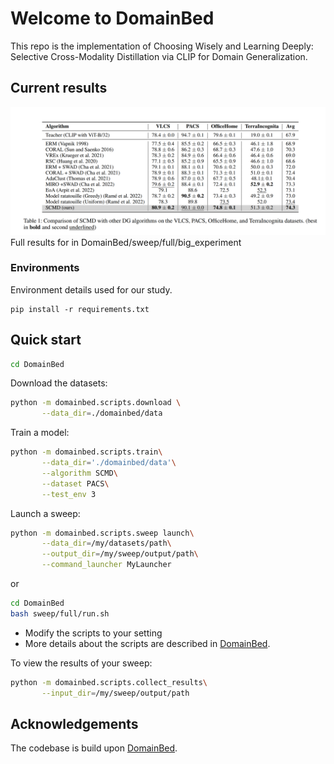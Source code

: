 # Welcome to DomainBed

This repo is the implementation of Choosing Wisely and Learning Deeply: Selective Cross-Modality Distillation via CLIP for Domain Generalization.

## Current results

![Result table](results/results.png)
Full results for in DomainBed/sweep/full/big_experiment

### Environments

Environment details used for our study.

```
pip install -r requirements.txt
```


## Quick start
```sh
cd DomainBed
```

Download the datasets:

```sh
python -m domainbed.scripts.download \
       --data_dir=./domainbed/data
```

Train a model:

```sh
python -m domainbed.scripts.train\
       --data_dir='./domainbed/data'\
       --algorithm SCMD\
       --dataset PACS\
       --test_env 3
```

Launch a sweep:

```sh
python -m domainbed.scripts.sweep launch\
       --data_dir=/my/datasets/path\
       --output_dir=/my/sweep/output/path\
       --command_launcher MyLauncher
```

or

```sh
cd DomainBed
bash sweep/full/run.sh
```

* Modify the scripts to your setting
* More details about the scripts are described in [DomainBed](https://github.com/facebookresearch/DomainBed).



To view the results of your sweep:

```sh
python -m domainbed.scripts.collect_results\
       --input_dir=/my/sweep/output/path
```

## Acknowledgements
The codebase is build upon [DomainBed](https://github.com/facebookresearch/DomainBed).